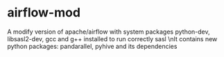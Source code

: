 # airflow-mod
A modify version of apache/airflow with system packages python-dev, libsasl2-dev, gcc and g++ installed to run correctly sasl
\nIt contains new python packages: pandarallel, pyhive and its dependencies
